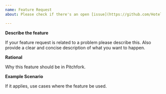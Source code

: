 ```yaml
---
name: Feature Request
about: Please check if there's an open [issue](https://github.com/HotelsDotCom/pitchfork/issues) for the same or a similar feature.

---
```


**Describe the feature**

If your feature request is related to a problem please describe this. Also provide a clear and concise description of what you want to happen.

**Rational**

Why this feature should be in Pitchfork.

**Example Scenario**

If it applies, use cases where the feature be used.
